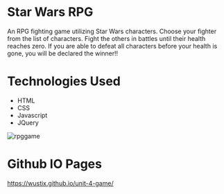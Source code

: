 # Star Wars RPG

An RPG fighting game utilizing Star Wars characters.  Choose your fighter from the list of characters.  Fight the others in battles until their health reaches zero.  If you are able to defeat all characters before your health is gone, you will be declared the winner!!  


# Technologies Used

* HTML
* CSS
* Javascript
* JQuery

![rpggame](https://user-images.githubusercontent.com/36867791/51575033-fa3fc180-1e75-11e9-8f59-a91d048c198a.png)

# Github IO Pages

https://wustix.github.io/unit-4-game/
